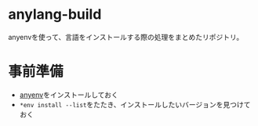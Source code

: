 # anylang-build

anyenvを使って、言語をインストールする際の処理をまとめたリポジトリ。

# 事前準備

+ [anyenv](https://github.com/anyenv/anyenv)をインストールしておく
+ `*env install --list`をたたき、インストールしたいバージョンを見つけておく
